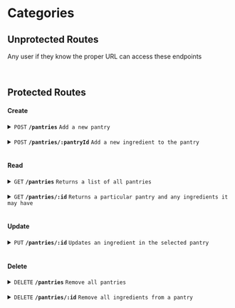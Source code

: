 # Categories

## Unprotected Routes

Any user if they know the proper URL can access these endpoints

<br>

## Protected Routes

#### Create

<details>
 <summary><code>POST</code> <code><b>/pantries</b></code> <code>Add a new pantry</code></summary>

##### Security

> | Secured   | Role Required | description             |
> |-----------|---------------|-------------------------|
> | None      |  Admin | N/A  |


##### Parameters

> | name      |  type     | data type               | description                                                           |
> |-----------|-----------|-------------------------|-----------------------------------------------------------------------|
> | None      |  required | object (JSON or YAML)   | N/A  |

##### Payload

> | Name      |  type     | data type               | description                                                           |
> |-----------|-----------|-------------------------|-----------------------------------------------------------------------|
> | userId      |  required | number   | The unique identifier of the user the pantry belongs to  |


##### Payload example
> ```json
> {
>    "userId": 1
> }
> ```

##### Responses

> | http code     | content-type                      | response                                                            |
> |---------------|-----------------------------------|---------------------------------------------------------------------|
> | `200`         | `application/json`  | `{"status": 200, "success": true, "message": "Pantry successfully created"}`  |
> | `400`         | `application/json`  | `{"status":"400", "success": "false", "message": "Undefined request body" }` |
> | `400`         | `application/json`  | `{"status":"400", "success": "false", "message": "Undefined userId" }` |
> | `400`         | `application/json`  | `{"status":"400", "success": "false", "message": "The specified user already has a pantry" }` |
> | `500`         | `application/json`  | `{"status":"500", "success": "false", "message": "There was a problem with the resource, please try again later"}` |

##### Example cURL

> ```javascript
>  curl -X POST -H "Content-Type: application/json" -H "Authorization: Bearer eyJhbGciOiJIUzI1NiIsInR5cCI6IkpXVCJ9.eyJ1c2VyIjp7ImlkIjozNCwicm9sZXMiOiJBZG1pbiJ9LCJpYXQiOjE2NzYxMjIyNjQsImV4cCI6MTY3NjIwODY2NH0.0JfJb4TxpRPjltut9PSAZP-eX1qFYHBiWMsiVj8s2Tw" -b "cookies.txt" -d @pantry.json http://localhost:5000/pantries

##### Example Response Package
> ```json
> {"status":200,"success":true,"message":"Pantry successfully created"}
> ```
</details>

<br>

<details>
 <summary><code>POST</code> <code><b>/pantries/:pantryId</b></code> <code>Add a new ingredient to the pantry</code></summary>

##### Security

> | Secured   | Role Required | description             |
> |-----------|---------------|-------------------------|
> | None      |  None | N/A  |


##### Parameters

> | name      |  type     | data type               | description                                                           |
> |-----------|-----------|-------------------------|-----------------------------------------------------------------------|
> | pantryId      |  required | Number   | The unique pantry identifier the ingredient wil be added to  |

##### Payload

> | Name      |  type     | data type               | description                                                           |
> |-----------|-----------|-------------------------|-----------------------------------------------------------------------|
> | ingredientId |  required | number   | The unique identifier of the ingredient being added  |
> | amount | required | number | A number representing the amount of this ingredient being added to the pantry |
> | amount_type | required | string | The measurement type for the amount I.E. grams or pints |


##### Payload example
> ```json
> {
>    "ingredientId": 1,
>    "amount": 10,
>    "amount_type": "large"
> }
> ```

##### Responses

> | http code     | content-type                      | response                                                            |
> |---------------|-----------------------------------|---------------------------------------------------------------------|
> | `200`         | `application/json`  | `{"status": 200, "success": true, "message": "Ingredient successfully added to pantry"}`  |
> | `400`         | `application/json`  | `{"status":"400", "success": "false", "message": "Undefined request parameters" }` |
> | `400`         | `application/json`  | `{"status":"400", "success": "false", "message": "Undefined pantryId" }` |
> | `400`         | `application/json`  | `{"status":"400", "success": "false", "message": "Undefined request body" }` |
> | `400`         | `application/json`  | `{"status":"400", "success": "false", "message": "Wrong request body format" }` |
> | `400`         | `application/json`  | `{"status":"400", "success": "false", "message": "Undefined ingredientId" }` |
> | `400`         | `application/json`  | `{"status":"400", "success": "false", "message": "Undefined amount" }` |
> | `400`         | `application/json`  | `{"status":"400", "success": "false", "message": "Undefined amount_type" }` |
> | `404`         | `application/json`  | `{"status":"404", "success": "false", "message": "" }` |
> | `500`         | `application/json`  | `{"status":"500", "success": "false", "message": "There was a problem with the resource, please try again later"}` |

##### Example cURL

> ```javascript
>  curl -X POST -H "Content-Type: application/json" -H "Authorization: Bearer eyJhbGciOiJIUzI1NiIsInR5cCI6IkpXVCJ9.eyJ1c2VyIjp7ImlkIjozNCwicm9sZXMiOiJBZG1pbiJ9LCJpYXQiOjE2NzYxMjIyNjQsImV4cCI6MTY3NjIwODY2NH0.0JfJb4TxpRPjltut9PSAZP-eX1qFYHBiWMsiVj8s2Tw" -b "cookies.txt" -d @pantry.json http://localhost:5000/pantries/15

##### Example Response Package
> ```json
> {"status":200,"success":true,"message":"Ingredient successfully added to pantry"}
> ```
</details>

<br>

#### Read

<details>
 <summary><code>GET</code> <code><b>/pantries</b></code> <code>Returns a list of all pantries</code></summary>

##### Security

> | Secured   | Role Required | description             |
> |-----------|---------------|-------------------------|
> | None      |  Admin | N/A  |


##### Parameters

> | name      |  type     | data type               | description                                                           |
> |-----------|-----------|-------------------------|-----------------------------------------------------------------------|
> | None      |  required | N/A   | N/A  |

##### Payload

> | Name      |  type     | data type               | description                                                           |
> |-----------|-----------|-------------------------|-----------------------------------------------------------------------|
> | None      |  required | N/A   | N/A  |


##### Payload example
> ```json
> ```

##### Responses

> | http code     | content-type                      | response                                                            |
> |---------------|-----------------------------------|---------------------------------------------------------------------|
> | `200`         | `application/json`  | Returns a list of all pantries in the system  |
> | `404`         | `application/json`  | `{"status":"404", "success": "false", "message": "There are no pantries to list" }` |
> | `500`         | `application/json`  | `{"status":"500", "success": "false", "message": "There was a problem with the resource, please try again later"}` |

##### Example cURL

> ```javascript
>  curl -X GET -H "Content-Type: application/json" -H "Authorization: Bearer eyJhbGciOiJIUzI1NiIsInR5cCI6IkpXVCJ9.eyJ1c2VyIjp7ImlkIjozNCwicm9sZXMiOiJBZG1pbiJ9LCJpYXQiOjE2NzYxMjIyNjQsImV4cCI6MTY3NjIwODY2NH0.0JfJb4TxpRPjltut9PSAZP-eX1qFYHBiWMsiVj8s2Tw" -b "cookies.txt" http://localhost:5000/pantries

##### Example Response Package
> ```json
> [{"id":15,"userId":53,"username":"bobby@testmailer.com","numIngredients":"1"},{"id":17,"userId":54,"username":"test","numIngredients":"0"}]
> ```
</details>

<br>


<details>
 <summary><code>GET</code> <code><b>/pantries/:id</b></code> <code>Returns a particular pantry and any ingredients it may have</code></summary>

##### Security

> | Secured   | Role Required | description             |
> |-----------|---------------|-------------------------|
> | None      |  None | N/A  |


##### Parameters

> | name      |  type     | data type               | description                                                           |
> |-----------|-----------|-------------------------|-----------------------------------------------------------------------|
> | id      |  required | Number   | The unique identifier of the pantry to fetch  |

##### Payload

> | Name      |  type     | data type               | description                                                           |
> |-----------|-----------|-------------------------|-----------------------------------------------------------------------|
> | None      |  required | N/A   | N/A  |


##### Payload example
> ```json
> ```

##### Responses

> | http code     | content-type                      | response                                                            |
> |---------------|-----------------------------------|---------------------------------------------------------------------|
> | `200`         | `application/json`  | Returns a list of all pantries in the system  |
> | `400`         | `application/json`  | `{"status":"400", "success": "false", "message": "Undefined request parameters" }` |
> | `400`         | `application/json`  | `{"status":"400", "success": "false", "message": "Undefined pantryId" }` |
> | `404`         | `application/json`  | `{"status":"404", "success": "false", "message": "No pantry matched the supplied id" }` |
> | `500`         | `application/json`  | `{"status":"500", "success": "false", "message": "There was a problem with the resource, please try again later"}` |

##### Example cURL

> ```javascript
>  curl -X GET -H "Content-Type: application/json" -H "Authorization: Bearer eyJhbGciOiJIUzI1NiIsInR5cCI6IkpXVCJ9.eyJ1c2VyIjp7ImlkIjozNCwicm9sZXMiOiJBZG1pbiJ9LCJpYXQiOjE2NzYxMjIyNjQsImV4cCI6MTY3NjIwODY2NH0.0JfJb4TxpRPjltut9PSAZP-eX1qFYHBiWMsiVj8s2Tw" -b "cookies.txt" http://localhost:5000/pantries/15

##### Example Response Package
> ```json
> [{"pantryId":15,"username":"bobby@testmailer.com","numIngredients":1,"ingredients":[{"id":5,"ingredientId":20,"name":"eggs","amount":6,"amount_type":"large"}]}]
> ```
</details>

<br>

#### Update

<details>
 <summary><code>PUT</code> <code><b>/pantries/:id</b></code> <code>Updates an ingredient in the selected pantry</code></summary>

##### Security

> | Secured   | Role Required | description             |
> |-----------|---------------|-------------------------|
> | None      |  None | N/A  |


##### Parameters

> | name      |  type     | data type               | description                                                           |
> |-----------|-----------|-------------------------|-----------------------------------------------------------------------|
> | id      |  required | Number   | The unique identifier of the pantry to add an ingredient to  |

##### Payload

> | Name      |  type     | data type               | description                                                           |
> |-----------|-----------|-------------------------|-----------------------------------------------------------------------|
> | id      |  required | Number   | The unique identifier for the relationship between panty and ingredient being updated  |
> | pantryId | required | Number | The pantry the ingredient belongs to |
> | ingredientId | required | Number | The ingredient associated with this record |
> | amount | required | Number | The amount we have of this igredient |
> | amount_type | required | Number | The type for the amount I.E. grams or pints |


##### Payload example
> ```json
> ```

##### Responses

> | http code     | content-type                      | response                                                            |
> |---------------|-----------------------------------|---------------------------------------------------------------------|
> | `200`         | `application/json`  | `{"status":200,"success":true,"message":"Record successfully updated"}`  |
> | `400`         | `application/json`  | `{"status":"400", "success": "false", "message": "Undefined request parameters" }` |
> | `400`         | `application/json`  | `{"status":"400", "success": "false", "message": "Undefined id" }` |
> | `400`         | `application/json`  | `{"status":"400", "success": "false", "message": "Undefined request body" }` |
> | `400`         | `application/json`  | `{"status":"400", "success": "false", "message": "Undefined pantryId" }` |
> | `400`         | `application/json`  | `{"status":"400", "success": "false", "message": "Undefined ingredientId" }` |
> | `400`         | `application/json`  | `{"status":"400", "success": "false", "message": "Undefined amount" }` |
> | `400`         | `application/json`  | `{"status":"400", "success": "false", "message": "Undefined amount_type" }` |
> | `404`         | `application/json`  | `{"status":"404", "success": "false", "message": "There was no pantry to update" }` |
> | `500`         | `application/json`  | `{"status":"500", "success": "false", "message": "There was a problem with the resource, please try again later"}` |

##### Example cURL

> ```javascript
>  curl -X PUT -H "Content-Type: application/json" -H "Authorization: Bearer eyJhbGciOiJIUzI1NiIsInR5cCI6IkpXVCJ9.eyJ1c2VyIjp7ImlkIjozNCwicm9sZXMiOiJBZG1pbiJ9LCJpYXQiOjE2NzYxMjIyNjQsImV4cCI6MTY3NjIwODY2NH0.0JfJb4TxpRPjltut9PSAZP-eX1qFYHBiWMsiVj8s2Tw" -b "cookies.txt" -d @pantry_upd.json http://localhost:5000/pantries/15

##### Example Response Package
> ```json
> {"status":200,"success":true,"message":"Record successfully updated"}
> ```
</details>

<br>

#### Delete

<details>
 <summary><code>DELETE</code> <code><b>/pantries</b></code> <code>Remove all pantries</code></summary>

##### Security

> | Secured   | Role Required | description             |
> |-----------|---------------|-------------------------|
> | None      |  Admin | N/A  |


##### Parameters

> | name      |  type     | data type               | description                                                           |
> |-----------|-----------|-------------------------|-----------------------------------------------------------------------|
> | None      |  required | None   | N/A  |

##### Payload

> | Name      |  type     | data type               | description                                                           |
> |-----------|-----------|-------------------------|-----------------------------------------------------------------------|
> | None      |  required | None   | N/A  |


##### Payload example
> ```json
> ```

##### Responses

> | http code     | content-type                      | response                                                            |
> |---------------|-----------------------------------|---------------------------------------------------------------------|
> | `200`         | `application/json`  | `{"status":200,"success":true,"message":"All pantries successfully removed"}`  |
> | `404`         | `application/json`  | `{"status":"404", "success": "false", "message": "No pantries found to remove" }` |
> | `500`         | `application/json`  | `{"status":"500", "success": "false", "message": "There was a problem with the resource, please try again later"}` |

##### Example cURL

> ```javascript
>  curl -X DELETE -H "Content-Type: application/json" -H "Authorization: Bearer eyJhbGciOiJIUzI1NiIsInR5cCI6IkpXVCJ9.eyJ1c2VyIjp7ImlkIjozNCwicm9sZXMiOiJBZG1pbiJ9LCJpYXQiOjE2NzYyNzExNTAsImV4cCI6MTY3NjM1NzU1MH0.Q4_y2HIryIaigzurY0sg4I5J8bctUky1NPhESSvO8xs" -b "cookies.txt" http://localhost:5000/pantries

##### Example Response Package
> ```json
> {"status":200,"success":true,"message":"All pantries successfully removed"}
> ```
</details>

<br>


<details>
 <summary><code>DELETE</code> <code><b>/pantries/:id</b></code> <code>Remove all ingredients from a pantry</code></summary>

##### Security

> | Secured   | Role Required | description             |
> |-----------|---------------|-------------------------|
> | None      |  None | N/A  |


##### Parameters

> | name      |  type     | data type               | description                                                           |
> |-----------|-----------|-------------------------|-----------------------------------------------------------------------|
> | id      |  required | Number   | The unique identifier of the pantry to remove ingredients from  |

##### Payload

> | Name      |  type     | data type               | description                                                           |
> |-----------|-----------|-------------------------|-----------------------------------------------------------------------|
> | None      |  required | None   | N/A  |


##### Payload example
> ```json
> ```

##### Responses

> | http code     | content-type                      | response                                                            |
> |---------------|-----------------------------------|---------------------------------------------------------------------|
> | `200`         | `application/json`  | `{"status":200,"success":true,"message":"All ingredients removed from the pantry"}`  |
> | `400`         | `application/json`  | `{"status":"400", "success": "false", "message": "Undefined request parameters" }` |
> | `400`         | `application/json`  | `{"status":"400", "success": "false", "message": "Undefined pantryId" }` |
> | `404`         | `application/json`  | `{"status":"404", "success": "false", "message": "There are no ingredients to remove from the pantry" }` |
> | `500`         | `application/json`  | `{"status":"500", "success": "false", "message": "There was a problem with the resource, please try again later"}` |

##### Example cURL

> ```javascript
>  curl -X DELETE -H "Content-Type: application/json" -H "Authorization: Bearer eyJhbGciOiJIUzI1NiIsInR5cCI6IkpXVCJ9.eyJ1c2VyIjp7ImlkIjozNCwicm9sZXMiOiJBZG1pbiJ9LCJpYXQiOjE2NzYyNzExNTAsImV4cCI6MTY3NjM1NzU1MH0.Q4_y2HIryIaigzurY0sg4I5J8bctUky1NPhESSvO8xs" -b "cookies.txt" http://localhost:5000/pantries/5

##### Example Response Package
> ```json
> {"status":200,"success":true,"message":"All ingredients removed from the pantry"}
> ```
</details>

<br>